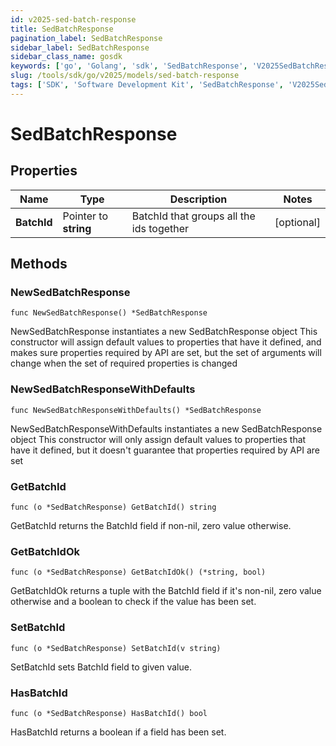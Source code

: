 ```yaml
---
id: v2025-sed-batch-response
title: SedBatchResponse
pagination_label: SedBatchResponse
sidebar_label: SedBatchResponse
sidebar_class_name: gosdk
keywords: ['go', 'Golang', 'sdk', 'SedBatchResponse', 'V2025SedBatchResponse'] 
slug: /tools/sdk/go/v2025/models/sed-batch-response
tags: ['SDK', 'Software Development Kit', 'SedBatchResponse', 'V2025SedBatchResponse']
---
```


# SedBatchResponse

## Properties

Name | Type | Description | Notes
------------ | ------------- | ------------- | -------------
**BatchId** | Pointer to **string** | BatchId that groups all the ids together | [optional] 

## Methods

### NewSedBatchResponse

`func NewSedBatchResponse() *SedBatchResponse`

NewSedBatchResponse instantiates a new SedBatchResponse object
This constructor will assign default values to properties that have it defined,
and makes sure properties required by API are set, but the set of arguments
will change when the set of required properties is changed

### NewSedBatchResponseWithDefaults

`func NewSedBatchResponseWithDefaults() *SedBatchResponse`

NewSedBatchResponseWithDefaults instantiates a new SedBatchResponse object
This constructor will only assign default values to properties that have it defined,
but it doesn't guarantee that properties required by API are set

### GetBatchId

`func (o *SedBatchResponse) GetBatchId() string`

GetBatchId returns the BatchId field if non-nil, zero value otherwise.

### GetBatchIdOk

`func (o *SedBatchResponse) GetBatchIdOk() (*string, bool)`

GetBatchIdOk returns a tuple with the BatchId field if it's non-nil, zero value otherwise
and a boolean to check if the value has been set.

### SetBatchId

`func (o *SedBatchResponse) SetBatchId(v string)`

SetBatchId sets BatchId field to given value.

### HasBatchId

`func (o *SedBatchResponse) HasBatchId() bool`

HasBatchId returns a boolean if a field has been set.


